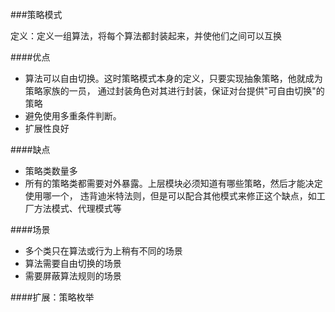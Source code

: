 ###策略模式

定义：定义一组算法，将每个算法都封装起来，并使他们之间可以互换

####优点
- 算法可以自由切换。这时策略模式本身的定义，只要实现抽象策略，他就成为策略家族的一员，
  通过封装角色对其进行封装，保证对台提供"可自由切换"的策略
- 避免使用多重条件判断。
- 扩展性良好

####缺点
- 策略类数量多
- 所有的策略类都需要对外暴露。上层模块必须知道有哪些策略，然后才能决定使用哪一个，
  违背迪米特法则，但是可以配合其他模式来修正这个缺点，如工厂方法模式、代理模式等
  
####场景
- 多个类只在算法或行为上稍有不同的场景
- 算法需要自由切换的场景
- 需要屏蔽算法规则的场景


####扩展：策略枚举